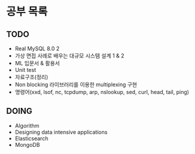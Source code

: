 # 공부 목록

## TODO

- Real MySQL 8.0 2
- 가상 면접 사례로 배우는 대규모 시스템 설계 1 & 2
- ML 입문서 & 활용서
- Unit test
- 자료구조(정리)
- Non blocking 라이브러리를 이용한 multiplexing 구현
- 명령어(xxd, lsof, nc, tcpdump, arp, nslookup, sed, curl, head, tail, ping)

## DOING

- Algorithm
- Designing data intensive applications
- Elasticsearch
- MongoDB

